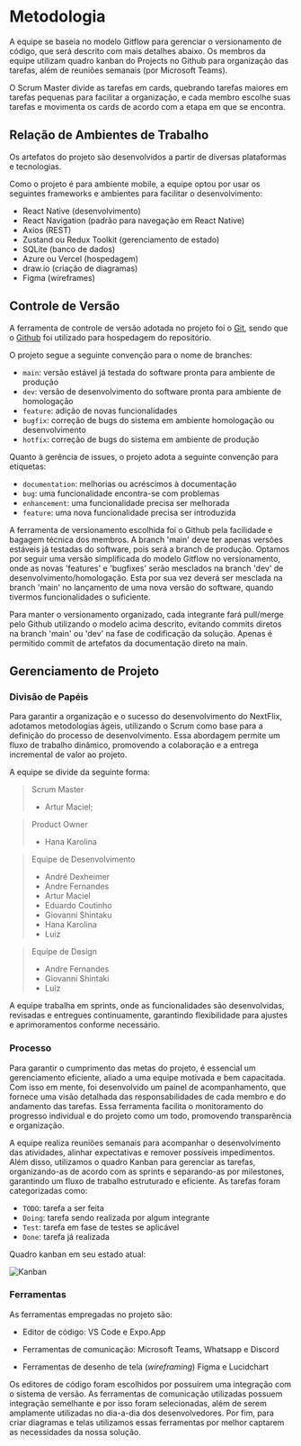 
# Metodologia


A equipe se baseia no modelo Gitflow para gerenciar o versionamento de código, que será descrito com mais detalhes abaixo. Os membros da equipe utilizam quadro kanban do Projects no Github para organização das tarefas, além de reuniões semanais (por Microsoft Teams).

O Scrum Master divide as tarefas em cards, quebrando tarefas maiores em tarefas pequenas para facilitar a organização, e cada membro escolhe suas tarefas e movimenta os cards de acordo com a etapa em que se encontra.

## Relação de Ambientes de Trabalho

Os artefatos do projeto são desenvolvidos a partir de diversas plataformas e tecnologias. 

Como o projeto é para ambiente mobile, a equipe optou por usar os seguintes frameworks e ambientes para facilitar o desenvolvimento:
* React Native (desenvolvimento)
* React Navigation (padrão para navegação em React Native)
* Axios (REST)
* Zustand ou Redux Toolkit (gerenciamento de estado)
* SQLite (banco de dados)
* Azure ou Vercel (hospedagem)
* draw.io (criação de diagramas)
* Figma (wireframes)

## Controle de Versão

A ferramenta de controle de versão adotada no projeto foi o
[Git](https://git-scm.com/), sendo que o [Github](https://github.com)
foi utilizado para hospedagem do repositório.

O projeto segue a seguinte convenção para o nome de branches:

- `main`: versão estável já testada do software pronta para ambiente de produção
- `dev`: versão de desenvolvimento do software pronta para ambiente de homologação
- `feature`: adição de novas funcionalidades
- `bugfix`: correção de bugs do sistema em ambiente homologação ou desenvolvimento
- `hotfix`: correção de bugs do sistema em ambiente de produção

Quanto à gerência de issues, o projeto adota a seguinte convenção para
etiquetas:

- `documentation`: melhorias ou acréscimos à documentação
- `bug`: uma funcionalidade encontra-se com problemas
- `enhancement`: uma funcionalidade precisa ser melhorada
- `feature`: uma nova funcionalidade precisa ser introduzida

A ferramenta de versionamento escolhida foi o Github pela facilidade e bagagem técnica dos membros. A branch 'main' deve ter apenas versões estáveis já testadas do software, pois será a branch de produção. Optamos por seguir uma versão simplificada do modelo Gitflow no versionamento, onde as novas 'features' e 'bugfixes' serão mesclados na branch 'dev' de desenvolvimento/homologação. Esta por sua vez deverá ser mesclada na branch 'main' no lançamento de uma nova versão do software, quando tivermos funcionalidades o suficiente.

Para manter o versionamento organizado, cada integrante fará pull/merge pelo Github utilizando o modelo acima descrito, evitando commits diretos na branch 'main' ou 'dev' na fase de codificação da solução. Apenas é permitido commit de artefatos da documentação direto na main. 


## Gerenciamento de Projeto

### Divisão de Papéis

Para garantir a organização e o sucesso do desenvolvimento do NextFlix, adotamos metodologias ágeis, utilizando o Scrum como base para a definição do processo de desenvolvimento. Essa abordagem permite um fluxo de trabalho dinâmico, promovendo a colaboração e a entrega incremental de valor ao projeto.

A equipe se divide da seguinte forma:

> Scrum Master
> - Artur Maciel;

> Product Owner
> - Hana Karolina
    
> Equipe de Desenvolvimento
> - André Dexheimer
> - Andre Fernandes
> - Artur Maciel
> - Eduardo Coutinho
> - Giovanni Shintaku
> - Hana Karolina
> - Luiz

> Equipe de Design
> - Andre Fernandes
> - Giovanni Shintaki
> - Luiz

A equipe trabalha em sprints, onde as funcionalidades são desenvolvidas, revisadas e entregues continuamente, garantindo flexibilidade para ajustes e aprimoramentos conforme necessário.


### Processo

Para garantir o cumprimento das metas do projeto, é essencial um gerenciamento eficiente, aliado a uma equipe motivada e bem capacitada. Com isso em mente, foi desenvolvido um painel de acompanhamento, que fornece uma visão detalhada das responsabilidades de cada membro e do andamento das tarefas. Essa ferramenta facilita o monitoramento do progresso individual e do projeto como um todo, promovendo transparência e organização.

A equipe realiza reuniões semanais para acompanhar o desenvolvimento das atividades, alinhar expectativas e remover possíveis impedimentos. Além disso, utilizamos o quadro Kanban para gerenciar as tarefas, organizando-as de acordo com as sprints e separando-as por milestones, garantindo um fluxo de trabalho estruturado e eficiente.
As tarefas foram categorizadas como:

- `TODO`: tarefa a ser feita
- `Doing`: tarefa sendo realizada por algum integrante
- `Test`: tarefa em fase de testes se aplicável
- `Done`: tarefa já realizada

Quadro kanban em seu estado atual:

![Kanban](https://github.com/user-attachments/assets/3d49c6bc-9021-4006-843c-67b2ce5ca316)



### Ferramentas

As ferramentas empregadas no projeto são:

- Editor de código:
VS Code e Expo.App

- Ferramentas de comunicação:
Microsoft Teams, Whatsapp e Discord

- Ferramentas de desenho de tela (_wireframing_)
Figma e Lucidchart

Os editores de código foram escolhidos por possuírem uma integração com o sistema de versão. As ferramentas de comunicação utilizadas possuem integração semelhante e por isso foram selecionadas, além de serem amplamente utilizadas no dia-a-dia dos desenvolvedores. Por fim, para criar diagramas e telas utilizamos essas ferramentas por melhor captarem as necessidades da nossa solução.

